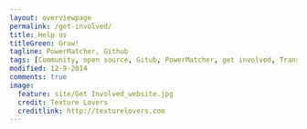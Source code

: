 ```yaml
---
layout: overviewpage
permalink: /get-involved/
title: Help us
titleGreen: Grow!
tagline: PowerMatcher, Github
tags: [Community, open source, Gitub, PowerMatcher, get involved, Transactive Energy]
modified: 12-9-2014
comments: true
image:
  feature: site/Get Involved_website.jpg
  credit: Texture Lovers
  creditlink: http://texturelovers.com
---
```

